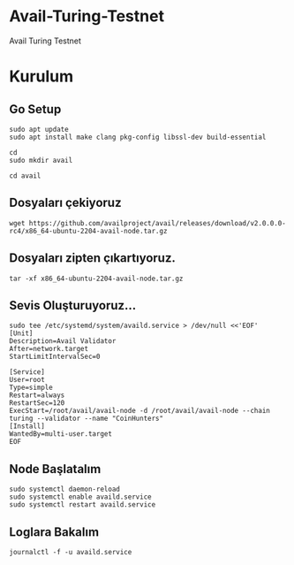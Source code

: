 # Avail-Turing-Testnet

Avail Turing Testnet

# Kurulum

## Go Setup
```
sudo apt update
sudo apt install make clang pkg-config libssl-dev build-essential
```
```
cd
sudo mkdir avail
```

```
cd avail
```
## Dosyaları çekiyoruz

```
wget https://github.com/availproject/avail/releases/download/v2.0.0.0-rc4/x86_64-ubuntu-2204-avail-node.tar.gz
```

## Dosyaları zipten çıkartıyoruz.

```
tar -xf x86_64-ubuntu-2204-avail-node.tar.gz
```

## Sevis Oluşturuyoruz...

```
sudo tee /etc/systemd/system/availd.service > /dev/null <<'EOF'
[Unit]
Description=Avail Validator
After=network.target
StartLimitIntervalSec=0

[Service]
User=root
Type=simple
Restart=always
RestartSec=120
ExecStart=/root/avail/avail-node -d /root/avail/avail-node --chain turing --validator --name "CoinHunters"
[Install]
WantedBy=multi-user.target
EOF
```
## Node Başlatalım

```
sudo systemctl daemon-reload
sudo systemctl enable availd.service
sudo systemctl restart availd.service
```
## Loglara Bakalım

```
journalctl -f -u availd.service
```


